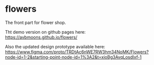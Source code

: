 # flowers

The front part for flower shop.

Tht demo version on github pages here:
https://avbmoons.github.io/flowers/

Also the updated design prototype available here:
https://www.figma.com/proto/TRDtAc6nWE7RW3hm34NoMK/Flowers?node-id=1-2&starting-point-node-id=1%3A2&t=xioBg3AvqLosdIxf-1
